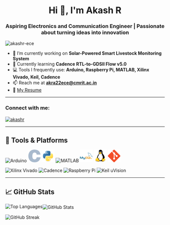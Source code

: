 <h1 align="center">Hi 👋, I'm Akash R</h1>
<h3 align="center">Aspiring Electronics and Communication Engineer | Passionate about turning ideas into innovation</h3>

<p align="left">
  <img src="https://komarev.com/ghpvc/?username=akashr-ece&label=Profile%20views&color=0e75b6&style=flat" alt="akashr-ece" />
</p>

- 🔭 I’m currently working on **Solar-Powered Smart Livestock Monitoring System**
- 🌱 Currently learning **Cadence RTL-to-GDSII Flow v5.0**
- 💻 Tools I frequently use: **Arduino, Raspberry Pi, MATLAB, Xilinx Vivado, Keil, Cadence**
- 📫 Reach me at **akra22ece@cmrit.ac.in**
- 📄 [My Resume](https://drive.google.com/file/d/1JnVGK1N84EqXPa5cJTO1NskHSnOOqhw-/view?usp=drive_link)

---

<h3 align="left">Connect with me:</h3>
<p align="left">
  <a href="https://www.linkedin.com/in/akash-r-7156872a8/?lipi=urn%3Ali%3Apage%3Ad_flagship3_feed%3BKV4KRuU7Tpi5hMXTEQwgvA%3D%3D" target="blank">
    <img align="center" src="https://raw.githubusercontent.com/rahuldkjain/github-profile-readme-generator/master/src/images/icons/Social/linked-in-alt.svg" alt="akashr" height="30" width="40" />
  </a>
</p>

---

## 🔧 Tools & Platforms

<p align="left">
  <img src="https://cdn.worldvectorlogo.com/logos/arduino-1.svg" alt="Arduino" width="40" height="40"/>
  <img src="https://raw.githubusercontent.com/devicons/devicon/master/icons/c/c-original.svg" alt="C" width="40" height="40"/>
  <img src="https://raw.githubusercontent.com/devicons/devicon/master/icons/python/python-original.svg" alt="Python" width="40" height="40"/>
  <img src="https://upload.wikimedia.org/wikipedia/commons/2/21/Matlab_Logo.png" alt="MATLAB" width="40" height="40"/>
  <img src="https://raw.githubusercontent.com/devicons/devicon/master/icons/mysql/mysql-original-wordmark.svg" alt="MySQL" width="40" height="40"/>
  <img src="https://raw.githubusercontent.com/devicons/devicon/master/icons/linux/linux-original.svg" alt="Linux" width="40" height="40"/>
  <img src="https://raw.githubusercontent.com/devicons/devicon/master/icons/git/git-original.svg" alt="Git" width="40" height="40"/>
</p>

<p align="left">
  <img src="https://github.com/user-attachments/assets/a982d6b9-9f84-4b3d-b9ec-4d233150bfec " alt="Xilinx Vivado" width="60"/>
  <img src="https://github.com/user-attachments/assets/e0e5994f-49fb-4c92-b016-9edfe4b8dffa" alt="Cadence" width="80"/>
  <img src="https://github.com/user-attachments/assets/f5934457-fd8b-4dc2-a1dd-87d46f6e18b4 " alt="Raspberry Pi" width="60"/>
  <img src="https://github.com/user-attachments/assets/15df5b33-9e1c-486e-8863-4fa97e254e23 " alt="Keil uVision" width="80"/>
</p>

---

## 📈 GitHub Stats

<p><img align="left" src="https://github-readme-stats.vercel.app/api/top-langs?username=akashr-ece&show_icons=true&locale=en&layout=compact" alt="Top Languages" /></p>

<p><img align="center" src="https://github-readme-stats.vercel.app/api?username=akashr-ece&show_icons=true&locale=en" alt="GitHub Stats" /></p>

<p><img align="center" src="https://github-readme-streak-stats.herokuapp.com/?user=akashr-ece&" alt="GitHub Streak" /></p>

